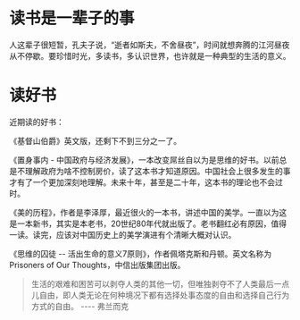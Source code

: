 # 读书是一辈子的事

人这辈子很短暂，孔夫子说，“逝者如斯夫，不舍昼夜”，时间就想奔腾的江河昼夜从不停歇。要珍惜时光，多读书，多认识世界，也许就是一种典型的生活的意义。

# 读好书

近期读的好书：

《基督山伯爵》英文版，还剩下不到三分之一了。

《置身事内 - 中国政府与经济发展》，一本改变屌丝自以为是思维的好书。以前总是不理解政府为啥不控制房价，读了这本书才知道原因。中国社会上很多发生的事才有了一个更加深刻地理解。未来十年，甚至是二十年，这本书的理论也不会过时。

《美的历程》，作者是李泽厚，最近很火的一本书，讲述中国的美学。一直以为这是一本新书，其实是本老书，20世纪80年代就出版了。老书翻红必有原因，值得一读。读完，应该对中国历史上的美学演进有个清晰大概对认识。

《思维的囚徒 -- 活出生命的意义7原则》，作者佩塔克斯和丹顿。英文名称为Prisoners of Our Thoughts，中信出版集团出版。

> 生活的艰难和困苦可以剥夺人类的其他一切，但唯独剥夺不了人类最后一点儿自由，即人类无论在何种境况下都有选择处事态度的自由和选择自己行为方式的自由。 ---- 弗兰而克

